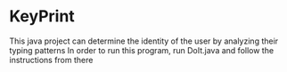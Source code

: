# KeyPrint
This java project can determine the identity of the user by analyzing their typing patterns
In order to run this program, run DoIt.java and follow the instructions from there
